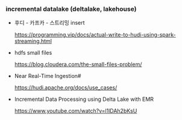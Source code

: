 ### incremental datalake (deltalake, lakehouse)


* 후디 - 카프카 - 스트리밍 insert 
  
  https://programming.vip/docs/actual-write-to-hudi-using-spark-streaming.html

* hdfs small files

  https://blog.cloudera.com/the-small-files-problem/

* Near Real-Time Ingestion#

  https://hudi.apache.org/docs/use_cases/

* Incremental Data Processing using Delta Lake with EMR

  https://www.youtube.com/watch?v=l1lDAh2bKsU
